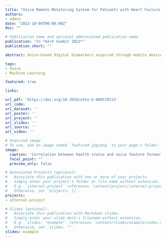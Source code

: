 ```yaml
---
title: "Voice Remote Monitoring System for Patients with Heart Failure (VOMOS)"
authors:
- admin
date: "2022-10-04T00:00:00Z"
doi: ""

# Publication name and optional abbreviated publication name.
publication: "In *AI+X Summit 2022*"
publication_short: ""

abstract: Voice-based digital biomarkers acquired through mobile devices, combined with machine learning methods, might constitute a scalable and cost-efficient monitoring modality for HF patients.

tags:
- Voice
- Machine Learning

featured: true

links:

url_pdf: 'https://doi.org/10.3929/ethz-b-000578723'
url_code: 
url_dataset: ''
url_poster: ''
url_project: ''
url_slides: ''
url_source: ''
url_video: ''

# Featured image
# To use, add an image named `featured.jpg/png` to your page's folder. 
image:
  caption: 'Correlation between health status and voice feature formant f1.'
  focal_point: ""
  preview_only: false

# Associated Projects (optional).
#   Associate this publication with one or more of your projects.
#   Simply enter your project's folder or file name without extension.
#   E.g. `internal-project` references `content/project/internal-project/index.md`.
#   Otherwise, set `projects: []`.
projects:
- internal-project

# Slides (optional).
#   Associate this publication with Markdown slides.
#   Simply enter your slide deck's filename without extension.
#   E.g. `slides: "example"` references `content/slides/example/index.md`.
#   Otherwise, set `slides: ""`.
slides: example
---
```

